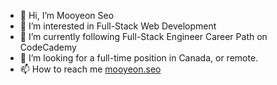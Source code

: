 - 👋 Hi, I’m Mooyeon Seo
- 👀 I’m interested in Full-Stack Web Development
- 🌱 I’m currently following Full-Stack Engineer Career Path on CodeCademy
- 💞️ I’m looking for a full-time position in Canada, or remote.
- 📫 How to reach me [mooyeon.seo](mailto:mooyeon.seo@raspberrysherbet.ca)

<!---
mooyeon-seo/mooyeon-seo is a ✨ special ✨ repository because its `README.md` (this file) appears on your GitHub profile.
You can click the Preview link to take a look at your changes.
--->
